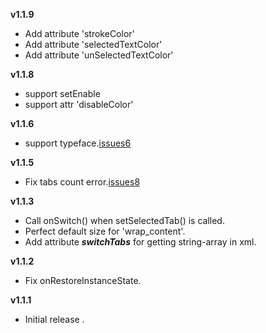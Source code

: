 **v1.1.9**
- Add attribute 'strokeColor'
- Add attribute 'selectedTextColor'
- Add attribute 'unSelectedTextColor'


**v1.1.8**
- support setEnable
- support attr 'disableColor'

**v1.1.6**
- support typeface.[issues6](https://github.com/KingJA/SwitchButton/issues/6)

**v1.1.5**
- Fix tabs count error.[issues8](https://github.com/KingJA/SwitchButton/issues/8)

**v1.1.3**
- Call onSwitch() when setSelectedTab() is called.
- Perfect default size for 'wrap_content'.
- Add attribute ***switchTabs*** for getting string-array in xml.

**v1.1.2**
- Fix onRestoreInstanceState.

**v1.1.1**
- Initial release .